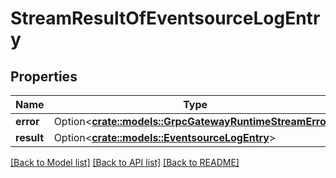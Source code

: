 # StreamResultOfEventsourceLogEntry

## Properties

Name | Type | Description | Notes
------------ | ------------- | ------------- | -------------
**error** | Option<[**crate::models::GrpcGatewayRuntimeStreamError**](grpc.gateway.runtime.StreamError.md)> |  | [optional]
**result** | Option<[**crate::models::EventsourceLogEntry**](eventsource.LogEntry.md)> |  | [optional]

[[Back to Model list]](../README.md#documentation-for-models) [[Back to API list]](../README.md#documentation-for-api-endpoints) [[Back to README]](../README.md)


